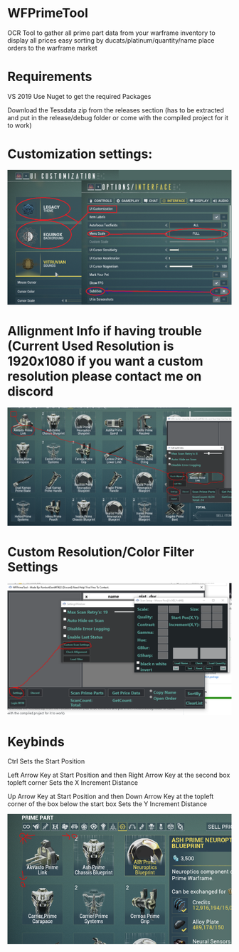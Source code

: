 # WFPrimeTool
OCR Tool to gather all prime part data from your warframe inventory to display all prices easy sorting by ducats/platinum/quantity/name place orders to the warframe market

# Requirements
VS 2019
Use Nuget to get the required Packages

Download the Tessdata zip from the releases section (has to be extracted and put in the release/debug folder or come with the compiled project for it to work)

# Customization settings:

![alt text](https://github.com/DonkehPrime/WFPrimeTool/blob/main/HowWarframeUISettings.PNG)


# Allignment Info if having trouble (Current Used Resolution is 1920x1080 if you want a custom resolution please contact me on discord

![alt text](https://github.com/DonkehPrime/WFPrimeTool/blob/main/allignment.png)


# Custom Resolution/Color Filter Settings


![alt text](https://github.com/DonkehPrime/WFPrimeTool/blob/main/CustomScanSettings.PNG)


# Keybinds
Ctrl Sets the Start Position

Left Arrow Key at Start Position and then Right Arrow Key at the second box topleft corner
Sets the X Increment Distance

Up Arrow Key at Start Position and then Down Arrow Key at the topleft corner of the box below the start box 
Sets the Y Increment Distance

![alt text](https://github.com/DonkehPrime/WFPrimeTool/blob/main/TheCorners.PNG)


